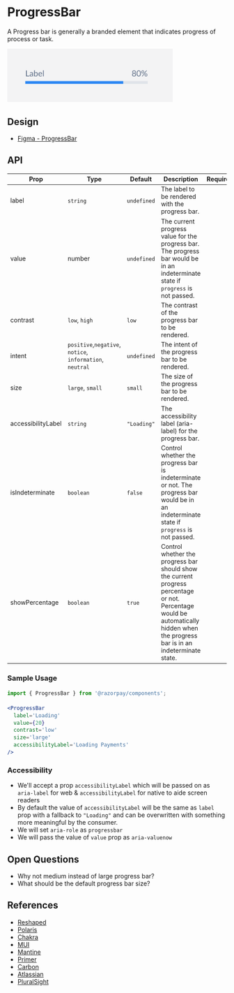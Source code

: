 # ProgressBar <!-- omit in toc -->
A Progress bar is generally a branded element that indicates progress of process or task.

<img src="./progress-bar-thumbnail.png" width="380" />

## Design
- [Figma - ProgressBar](https://www.figma.com/file/jubmQL9Z8V7881ayUD95ps/Blade---Payment-Light?node-id=16430%3A256423)


## API

| Prop | Type | Default | Description | Required |
|---|---|---|---|---|
| label | `string` | `undefined` | The label to be rendered with the progress bar. |  |
| value | number | `undefined` | The current progress value for the progress bar. The progress bar would be in an indeterminate state if `progress` is not passed. |  |
| contrast | `low`, `high` | `low` | The contrast of the progress bar to be rendered. |  |
| intent | `positive`,`negative`, `notice`, `information`, `neutral` | `undefined` | The intent of the progress bar to be rendered. | |
| size | `large`, `small` | `small` | The size of the progress bar to be rendered. |  |
| accessibilityLabel | `string` | `"Loading"` | The accessibility label (aria-label) for the progress bar. |
| isIndeterminate | `boolean` | `false` | Control whether the progress bar is indeterminate or not. The progress bar would be in an indeterminate state if `progress` is not passed.  |
| showPercentage | `boolean` | `true` | Control whether the progress bar should show the current progress percentage or not. Percentage would be automatically hidden when the progress bar is in an indeterminate state.  |

### Sample Usage
```jsx
import { ProgressBar } from '@razorpay/components';

<ProgressBar 
  label='Loading' 
  value={20} 
  contrast='low'
  size='large'
  accessibilityLabel='Loading Payments'
/>
```

### Accessibility
- We'll accept a prop `accessibilityLabel` which will be passed on as `aria-label` for web & `accessibilityLabel` for native to aide screen readers
- By default the value of `accessibilityLabel` will be the same as `label` prop with a fallback to `"Loading"` and can be overwritten with something more meaningful by the consumer.
- We will set `aria-role` as `progressbar`
- We will pass the value of `value` prop as `aria-valuenow`

## Open Questions
- Why not medium instead of large progress bar?
- What should be the default progress bar size?

## References
- [Reshaped](https://reshaped.so/content/docs/components/progress)
- [Polaris](https://polaris.shopify.com/components/progress-bar)
- [Chakra](https://chakra-ui.com/docs/components/progress/usage/)
- [MUI](https://mui.com/material-ui/react-progress/)
- [Mantine](https://mantine.dev/core/progress/)
- [Primer](https://primer.style/react/ProgressBar)
- [Carbon](https://carbondesignsystem.com/components/progress-bar/usage/)
- [Atlassian](https://atlassian.design/components/progress-bar/examples)
- [PluralSight](https://design-system.pluralsight.com/components/linearprogress)